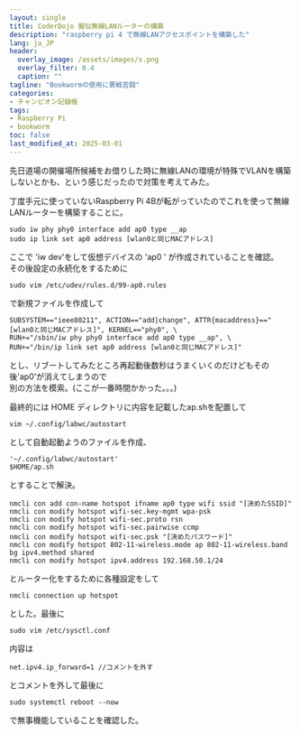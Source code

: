 ```yaml
---
layout: single
title: CoderDojo 擬似無線LANルーターの構築
description: "raspberry pi 4 で無線LANアクセスポイントを構築した"
lang: ja_JP
header:
  overlay_image: /assets/images/x.png
  overlay_filter: 0.4
  caption: ""
tagline: "Bookwormの使用に悪戦苦闘"
categories: 
- チャンピオン記録帳
tags:
- Raspberry Pi
- bookworm 
toc: false
last_modified_at: 2025-03-01
---
```



先日道場の開催場所候補をお借りした時に無線LANの環境が特殊でVLANを構築しないとかも、という感じだったので対策を考えてみた。  

丁度手元に使っていないRaspberry Pi 4Bが転がっていたのでこれを使って無線LANルーターを構築することに。  

    sudo iw phy phy0 interface add ap0 type __ap
    sudo ip link set ap0 address [wlan0と同じMACアドレス]

ここで 'iw dev'をして仮想デバイスの 'ap0 ' が作成されていることを確認。  
その後設定の永続化をするために

    sudo vim /etc/udev/rules.d/99-ap0.rules

で新規ファイルを作成して

    SUBSYSTEM=="ieee80211", ACTION=="add|change", ATTR{macaddress}=="[wlan0と同じMACアドレス]", KERNEL=="phy0", \
    RUN+="/sbin/iw phy phy0 interface add ap0 type __ap", \
    RUN+="/bin/ip link set ap0 address [wlan0と同じMACアドレス]"


とし、リブートしてみたところ再起動後数秒はうまくいくのだけどもその後'ap0'が消えてしまうので  
別の方法を模索。(ここが一番時間かかった。。。)

最終的には  HOME ディレクトリに内容を記載したap.shを配置して

    vim ~/.config/labwc/autostart

として自動起動ようのファイルを作成、


    '~/.config/labwc/autostart'
    $HOME/ap.sh

とすることで解決。

    nmcli con add con-name hotspot ifname ap0 type wifi ssid "[決めたSSID]"
    nmcli con modify hotspot wifi-sec.key-mgmt wpa-psk
    nmcli con modify hotspot wifi-sec.proto rsn
    nmcli con modify hotspot wifi-sec.pairwise ccmp
    nmcli con modify hotspot wifi-sec.psk "[決めたパスワード]"
    nmcli con modify hotspot 802-11-wireless.mode ap 802-11-wireless.band bg ipv4.method shared
    nmcli con modify hotspot ipv4.address 192.168.50.1/24

とルーター化をするために各種設定をして  

    nmcli connection up hotspot

とした。最後に  

    sudo vim /etc/sysctl.conf

内容は  

    net.ipv4.ip_forward=1 //コメントを外す

とコメントを外して最後に  

    sudo systemctl reboot --now

で無事機能していることを確認した。
